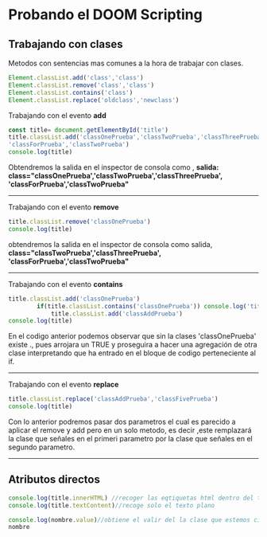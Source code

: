 # Probando el DOOM Scripting

## Trabajando con clases

Metodos con sentencias mas comunes a la hora de trabajar con clases.

```javascript
Element.classList.add('class','class')
Element.classList.remove('class','class')
Element.classList.contains('class')
Element.classList.replace('oldclass','newclass')
```

Trabajando con el evento **add**

```javascript
const title= document.getElementById('title')
title.classList.add('classOnePrueba','classTwoPrueba','classThreePrueba',
'classForPrueba','classTwoPrueba')
console.log(title)
```

Obtendremos la salida en el inspector de consola como , **salida: class="classOnePrueba','classTwoPrueba','classThreePrueba',
'classForPrueba','classTwoPrueba"**

---

Trabajando con el evento **remove**

```javascript
title.classList.remove('classOnePrueba')
console.log(title)
```

obtendremos la salida en el inspector de consola como salida, **class="classTwoPrueba','classThreePrueba',
'classForPrueba','classTwoPrueba"**

---

Trabajando con el evento **contains**

```javascript
title.classList.add('classOnePrueba')
        if(title.classList.contains('classOnePrueba')) console.log('title tiene la clase classOnePrueba')
            title.classList.add('classAddPrueba')
console.log(title)
```

En el codigo anterior podemos observar que sin la clases 'classOnePrueba' existe ., pues arrojara un TRUE y proseguira a hacer una agregación de otra clase interpretando que ha entrado en el bloque de codigo perteneciente al if.

---

Trabajando con el evento **replace**

```javascript
title.classList.replace('classAddPrueba','classFivePrueba')
console.log(title)
```

Con lo anterior podremos pasar dos parametros el cual es parecido a aplicar el remove  y add pero en un solo metodo, es decir ,este remplazará la clase que señales en el primeri parametro por  la clase que señales en el segundo parametro.

---

## Atributos directos

```javascript
console.log(title.innerHTML) //recoger las eqtiquetas html dentro del texto
console.log(title.textContent)//recoge solo el texto plano
```

```javascript
console.log(nombre.value)//obtiene el valir del la clase que estemos citando como
nombre
```
